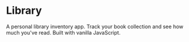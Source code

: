 # Library

A personal library inventory app. Track your book collection and see how much
you've read. Built with vanilla JavaScript.
